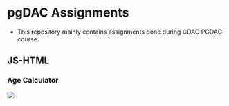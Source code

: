 # pgDAC Assignments
- This repository mainly contains assignments done during CDAC PGDAC course.


## JS-HTML
### Age Calculator
<img src="https://github.com/SujitPhadtare/pgDAC/blob/main/images/AgeCalculator.PNG"/>
